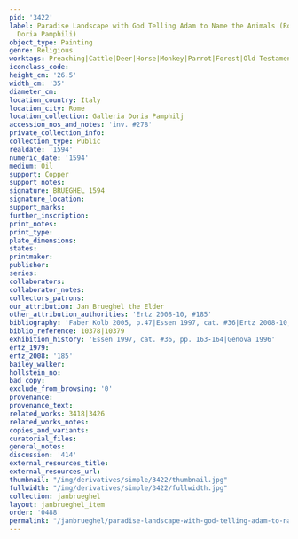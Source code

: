 ```yaml
---
pid: '3422'
label: Paradise Landscape with God Telling Adam to Name the Animals (Rome, Galleria
  Doria Pamphili)
object_type: Painting
genre: Religious
worktags: Preaching|Cattle|Deer|Horse|Monkey|Parrot|Forest|Old Testament|Paradise
iconclass_code:
height_cm: '26.5'
width_cm: '35'
diameter_cm:
location_country: Italy
location_city: Rome
location_collection: Galleria Doria Pamphilj
accession_nos_and_notes: 'inv. #278'
private_collection_info:
collection_type: Public
realdate: '1594'
numeric_date: '1594'
medium: Oil
support: Copper
support_notes:
signature: BRUEGHEL 1594
signature_location:
support_marks:
further_inscription:
print_notes:
print_type:
plate_dimensions:
states:
printmaker:
publisher:
series:
collaborators:
collaborator_notes:
collectors_patrons:
our_attribution: Jan Brueghel the Elder
other_attribution_authorities: 'Ertz 2008-10, #185'
bibliography: 'Faber Kolb 2005, p.47|Essen 1997, cat. #36|Ertz 2008-10, cat. #185'
biblio_reference: 10378|10379
exhibition_history: 'Essen 1997, cat. #36, pp. 163-164|Genova 1996'
ertz_1979:
ertz_2008: '185'
bailey_walker:
hollstein_no:
bad_copy:
exclude_from_browsing: '0'
provenance:
provenance_text:
related_works: 3418|3426
related_works_notes:
copies_and_variants:
curatorial_files:
general_notes:
discussion: '414'
external_resources_title:
external_resources_url:
thumbnail: "/img/derivatives/simple/3422/thumbnail.jpg"
fullwidth: "/img/derivatives/simple/3422/fullwidth.jpg"
collection: janbrueghel
layout: janbrueghel_item
order: '0488'
permalink: "/janbrueghel/paradise-landscape-with-god-telling-adam-to-name-the-animals-rome-galleria-doria-pamphili"
---
```

